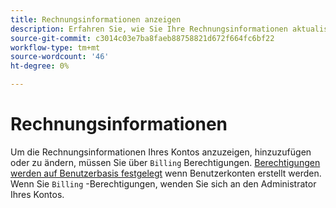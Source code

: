 ```yaml
---
title: Rechnungsinformationen anzeigen
description: Erfahren Sie, wie Sie Ihre Rechnungsinformationen aktualisieren können.
source-git-commit: c3014c03e7ba8faeb88758821d672f664fc6bf22
workflow-type: tm+mt
source-wordcount: '46'
ht-degree: 0%

---
```


# Rechnungsinformationen

Um die Rechnungsinformationen Ihres Kontos anzuzeigen, hinzuzufügen oder zu ändern, müssen Sie über `Billing` Berechtigungen. [Berechtigungen werden auf Benutzerbasis festgelegt](../../administrator/user-management/user-management.md) wenn Benutzerkonten erstellt werden. Wenn Sie `Billing` -Berechtigungen, wenden Sie sich an den Administrator Ihres Kontos.
